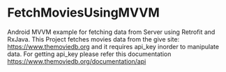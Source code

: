 # FetchMoviesUsingMVVM

Android MVVM example for fetching data from Server using Retrofit and RxJava.
This Project fetches movies data from the give site:  https://www.themoviedb.org and it requires api_key inorder to manipulate data.
For getting api_key please refer this documentation https://www.themoviedb.org/documentation/api
